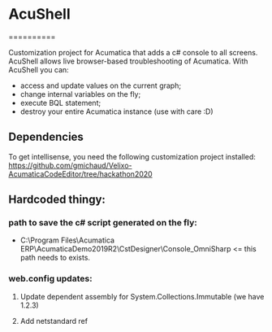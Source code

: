 # AcuShell
==========

Customization project for Acumatica that adds a c# console to all screens. AcuShell allows live browser-based troubleshooting of Acumatica.
With AcuShell you can:
- access and update values on the current graph;
- change internal variables on the fly;
- execute BQL statement;
- destroy your entire Acumatica instance (use with care :D)

## Dependencies

To get intellisense, you need the following customization project installed: https://github.com/gmichaud/Velixo-AcumaticaCodeEditor/tree/hackathon2020

## Hardcoded thingy:

### path to save the c# script generated on the fly:
- C:\Program Files\Acumatica ERP\AcumaticaDemo2019R2\CstDesigner\Console_OmniSharp <= this path needs to exists.

### web.config updates:

1) Update dependent assembly for System.Collections.Immutable (we have 1.2.3)
 <dependentAssembly>
	<assemblyIdentity name="System.Collections.Immutable" publicKeyToken="b03f5f7f11d50a3a" culture="neutral" />
	<bindingRedirect oldVersion="0.0.0.0-1.2.3.0" newVersion="1.2.3.0" />
</dependentAssembly>

2) Add netstandard ref

      <assemblies>
        <add assembly="netstandard, Version=2.0.0.0, Culture=neutral, PublicKeyToken=cc7b13ffcd2ddd51"/>
